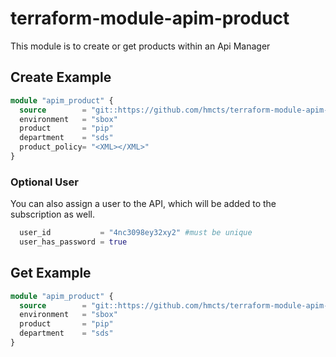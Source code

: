 # terraform-module-apim-product

This module is to create or get products within an Api Manager

## Create Example

```terraform
module "apim_product" {
  source        = "git::https://github.com/hmcts/terraform-module-apim-api"
  environment   = "sbox"
  product       = "pip"
  department    = "sds"
  product_policy= "<XML></XML>"
}
```

### Optional User
You can also assign a user to the API, which will be added to the subscription as well.

```terraform
  user_id           = "4nc3098ey32xy2" #must be unique
  user_has_password = true
```


## Get Example

```terraform
module "apim_product" {
  source        = "git::https://github.com/hmcts/terraform-module-apim-api/data"
  environment   = "sbox"
  product       = "pip"
  department    = "sds"
}
```